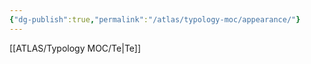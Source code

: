 ```yaml
---
{"dg-publish":true,"permalink":"/atlas/typology-moc/appearance/"}
---
```



[[ATLAS/Typology MOC/Te\|Te]]

